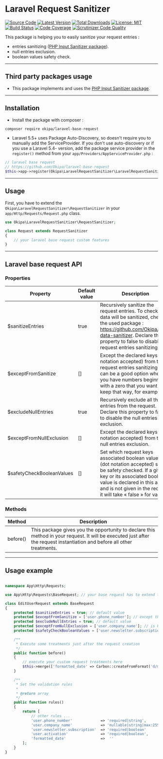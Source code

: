 # Laravel Request Sanitizer

[![Source Code](https://img.shields.io/badge/source-okipa/php--data--sanitizer-blue.svg)](https://github.com/Okipa/laravel-request-sanitizer)
[![Latest Version](https://img.shields.io/github/release/okipa/laravel-request-sanitizer.svg?style=flat-square)](https://github.com/Okipa/laravel-request-sanitizer/releases)
[![Total Downloads](https://img.shields.io/packagist/dt/okipa/laravel-request-sanitizer.svg?style=flat-square)](https://packagist.org/packages/okipa/laravel-request-sanitizer)
[![License: MIT](https://img.shields.io/badge/License-MIT-blue.svg)](https://opensource.org/licenses/MIT)
[![Build Status](https://scrutinizer-ci.com/g/Okipa/laravel-request-sanitizer/badges/build.png?b=master)](https://scrutinizer-ci.com/g/Okipa/laravel-request-sanitizer/build-status/master)
[![Code Coverage](https://scrutinizer-ci.com/g/Okipa/laravel-request-sanitizer/badges/coverage.png?b=master)](https://scrutinizer-ci.com/g/Okipa/laravel-request-sanitizer/?branch=master)
[![Scrutinizer Code Quality](https://scrutinizer-ci.com/g/Okipa/laravel-request-sanitizer/badges/quality-score.png?b=master)](https://scrutinizer-ci.com/g/Okipa/laravel-request-sanitizer/?branch=master)

This package is helping you to easily sanitize your request entries :
- entries sanitizing ([PHP Input Sanitizer package](https://github.com/ACID-Solutions/input-sanitizer)).
- null entries exclusion.
- boolean values safety check.

------------------------------------------------------------------------------------------------------------------------

## Third party packages usage
- This package implements and uses the [PHP Input Sanitizer package](https://github.com/ACID-Solutions/input-sanitizer).

------------------------------------------------------------------------------------------------------------------------

## Installation
- Install the package with composer :
```bash
composer require okipa/laravel-base-request
```
- Laravel 5.5+ uses Package Auto-Discovery, so doesn't require you to manually add the ServiceProvider.
If you don't use auto-discovery or if you use a Laravel 5.4- version, add the package service provider in the `register()` method from your `app/Providers/AppServiceProvider.php` :
```php
// laravel base request
// https://github.com/Okipa/laravel-base-request
$this->app->register(Okipa\LaravelRequestSanitizer\LaravelRequestSanitizerServiceProvider::class);
```

------------------------------------------------------------------------------------------------------------------------

## Usage
First, you have to extend the `Okipa\LaravelRequestSanitizer\RequestSanitizer` in your `app/Http/Requests/Request.php` class.

```php
use Okipa\LaravelRequestSanitizer\RequestSanitizer;

class Request extends RequestSanitizer
{
    // your laravel base request custom features
}
```

------------------------------------------------------------------------------------------------------------------------

## Laravel base request API

### Properties
| Property | Default value | Description |
|-----------|-----------|-----------|
| $sanitizeEntries | true | Recursively sanitize the request entries. To check how data will be sanitized, check the used package : https://github.com/Okipa/php-data-sanitizer. Declare this property to false to disable the request entries sanitizing. |
| $exceptFromSanitize | [] | Except the declared keys (dot notation accepted) from the request entries sanitizing. It can be a good option when you have numbers beginning with a zero that you want to keep that way, for example. |
| $excludeNullEntries | true | Recursively exclude all the null entries from the request. Declare this property to false to disable the null entries exclusion. |
| $exceptFromNullExclusion | [] | Except the declared keys (dot notation accepted) from the null entries exclusion. |
| $safetyCheckBooleanValues | [] | Set which request keys associated boolean values (dot notation accepted) should be safety checked. If a given key or its associated boolean value is declared in this array and is not given in the request, it will take « false » for value. |

### Methods
| Method |  Description |
|-----------|-----------|
| before() | This package gives you the opportunity to declare this method in your request. It will be executed just after the request instantiation and before all other treatments. |

------------------------------------------------------------------------------------------------------------------------

## Usage example

```php

namespace App\Http\Requests;

use App\Http\Requests\BaseRequest; // your base request has to extend the RequestSanitizer

class EditUserRequest extends BaseRequest
{
    protected $sanitizeEntries = true; // default value
    protected $exceptFromSanitize = ['user.phone_number']; // except the phone number from the sanitizing treatment in order to keep the phone number first zero (example : 0240506070)
    protected $excludeNullEntries = true; // default value
    protected $exceptFromNullExclusion = ['user.company_name']; // is kept in the request keys even if its value is null
    protected $safetyCheckBooleanValues = ['user.newsletter.subscription','user.activation']; // will make sure that the declared keys will be returned as boolean values in the request (will take « false » as value if not given)

    /**
     * Execute some treatments just after the request creation
     */
    public function before()
    {
        // execute your custom request treatments here
        $this->merge(['formatted_date' => Carbon::createFromFormat('d/m/Y H:i:s', $this->input('user.created_at')->toDateTimeString()]);
    }

    /**
     * Set the validation rules
     *
     * @return array
     */
    public function rules()
    {
        return [
            // other rules ...
            'user.phone_number'             => 'required|string',
            'user.company_name'             => 'nullable|string|max:255',
            'user.newsletter.subscription'  => 'required|boolean'
            'user.activation'               => 'required|boolean',
            'formatted_date'                =>  ''
        ];
    }
}
```
